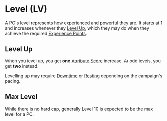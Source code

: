 # Level (LV)

A PC's level represents how experienced and powerful they are. It starts at 1 and increases whenever they [Level Up](#Level%20Up), which they may do when they achieve the required [Experience Points](Experience%20Points.md).

## Level Up

When you level up, you get **one** [Attribute Score](../Attributes/Attribute%20Scores.md) increase. At odd levels, you get **two** instead.

Levelling up may require [Downtime](../../Game%20Procedures/Exploration/Downtime.md) or [Resting](../../Game%20Procedures/Core%20Procedures/Resting.md) depending on the campaign's pacing.

## Max Level

While there is no hard cap, generally Level 10 is expected to be the max level for a PC.
